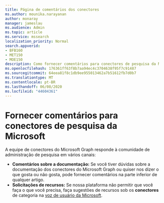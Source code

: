 ```yaml
---
title: Página de comentários dos conectores
ms.author: mounika.narayanan
author: monaray
manager: jameslau
ms.audience: Admin
ms.topic: article
ms.service: mssearch
localization_priority: Normal
search.appverid:
- BFB160
- MET150
- MOE150
description: Como fornecer comentários para conectores de pesquisa da Microsoft
ms.openlocfilehash: 176361ff63f8b7aa94ec4c3704638f95f7c91487
ms.sourcegitcommit: 64eea81f8c1db9ee955013462a7b51612fb7d0b7
ms.translationtype: MT
ms.contentlocale: pt-BR
ms.lasthandoff: 06/08/2020
ms.locfileid: "44604361"
---
```

# <a name="provide-feedback-for-microsoft-search-connectors"></a>Fornecer comentários para conectores de pesquisa da Microsoft

A equipe de conectores do Microsoft Graph responde à comunidade de administração de pesquisa em vários canais:

* **Comentários sobre a documentação:** Se você tiver dúvidas sobre a documentação dos conectores do Microsoft Graph ou quiser nos dizer o que gosta ou não gosta, pode fornecer comentários na parte inferior de qualquer artigo.
* **Solicitações de recursos:** Se nossa plataforma não permitir que você faça o que você precisa, faça sugestões de recursos sob os **conectores** de categoria na [voz de usuário da Microsoft](https://microsoftsearch.uservoice.com/forums/926998-connectors).
